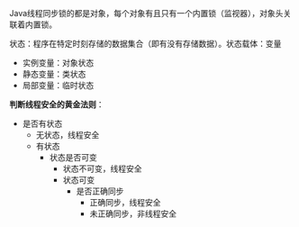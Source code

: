 
Java线程同步锁的都是对象，每个对象有且只有一个内置锁（监视器），对象头关联着内置锁。

状态：程序在特定时刻存储的数据集合（即有没有存储数据）。状态载体：变量
- 实例变量：对象状态
- 静态变量：类状态
- 局部变量：临时状态

**判断线程安全的黄金法则**：
- 是否有状态
	- 无状态，线程安全
	- 有状态
		- 状态是否可变
			- 状态不可变，线程安全
			- 状态可变
				- 是否正确同步
					- 正确同步，线程安全
					- 未正确同步，非线程安全